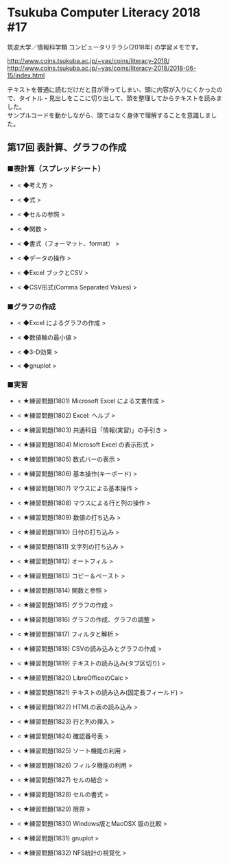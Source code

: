 # Tsukuba Computer Literacy 2018 #17

筑波大学／情報科学類 コンピュータリテラシ(2018年) の学習メモです。  

http://www.coins.tsukuba.ac.jp/~yas/coins/literacy-2018/  
http://www.coins.tsukuba.ac.jp/~yas/coins/literacy-2018/2018-06-15/index.html  

テキストを普通に読むだけだと目が滑ってしまい、頭に内容が入りにくかったので、タイトル・見出しをここに切り出して、頭を整理してからテキストを読みました。  
サンプルコードを動かしながら、頭ではなく身体で理解することを意識しました。  


## 第17回 表計算、グラフの作成  

### ■表計算（スプレッドシート）

- < ◆考え方 >  

- < ◆式 >  

- < ◆セルの参照 >  

- < ◆関数 >  

- < ◆書式（フォーマット、format） >  

- < ◆データの操作 >  

- < ◆Excel ブックとCSV >  

- < ◆CSV形式(Comma Separated Values) >  

### ■グラフの作成

- < ◆Excel によるグラフの作成 >  

- < ◆数値軸の最小値 >  

- < ◆3-D効果 >  

- < ◆gnuplot >  

### ■実習

- < ★練習問題(1801) Microsoft Excel による文書作成 >  

- < ★練習問題(1802) Excel: ヘルプ >  

- < ★練習問題(1803) 共通科目「情報(実習)」の手引き >  

- < ★練習問題(1804) Microsoft Excel の表示形式 >  

- < ★練習問題(1805) 数式バーの表示 >  

- < ★練習問題(1806) 基本操作(キーボード) >  

- < ★練習問題(1807) マウスによる基本操作 >  

- < ★練習問題(1808) マウスによる行と列の操作 >  

- < ★練習問題(1809) 数値の打ち込み >  

- < ★練習問題(1810) 日付の打ち込み >  

- < ★練習問題(1811) 文字列の打ち込み >  

- < ★練習問題(1812) オートフィル >  

- < ★練習問題(1813) コピー＆ペースト >  

- < ★練習問題(1814) 関数と参照 >  

- < ★練習問題(1815) グラフの作成 >  

- < ★練習問題(1816) グラフの作成、グラフの調整 >  

- < ★練習問題(1817) フィルタと解析 >  

- < ★練習問題(1818) CSVの読み込みとグラフの作成 >  

- < ★練習問題(1819) テキストの読み込み(タブ区切り) >  

- < ★練習問題(1820) LibreOfficeのCalc >  

- < ★練習問題(1821) テキストの読み込み(固定長フィールド) >  

- < ★練習問題(1822) HTMLの表の読み込み >  

- < ★練習問題(1823) 行と列の挿入 >  

- < ★練習問題(1824) 確認番号表 >  

- < ★練習問題(1825) ソート機能の利用 >  

- < ★練習問題(1826) フィルタ機能の利用 >  

- < ★練習問題(1827) セルの結合 >  

- < ★練習問題(1828) セルの書式 >  

- < ★練習問題(1829) 限界 >  

- < ★練習問題(1830) Windows版とMacOSX 版の比較 >  

- < ★練習問題(1831) gnuplot >  

- < ★練習問題(1832) NFS統計の視覚化 >  

